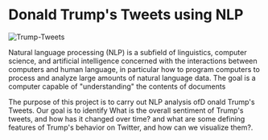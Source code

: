 #  Donald Trump's Tweets using NLP 
![Trump-Tweets](https://user-images.githubusercontent.com/72619886/141006864-abffb6f8-c102-4bf8-a11b-565b56a2c956.jpg)

Natural language processing (NLP) is a subfield of linguistics, computer science, and artificial intelligence concerned with the interactions between computers and human language, in particular how to program computers to process and analyze large amounts of natural language data. The goal is a computer capable of "understanding" the contents of documents 

The purpose of this project is to carry out NLP analysis ofD onald Trump's Tweets. 
Our goal is to identify	What is the overall sentiment of Trump's tweets, and how has it changed over time? and what are some defining features of Trump's behavior on Twitter, and how can we visualize them?.
